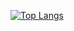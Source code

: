 [![Top Langs](https://github-readme-stats.vercel.app/api/top-langs/?username=ActiveShayun&layout=compact&theme=radical)](https://github.com/anuraghazra/github-readme-stats)  
